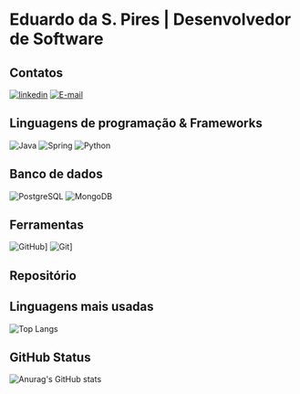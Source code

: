 # Eduardo da S. Pires | Desenvolvedor de Software 

##  Contatos
[![linkedin](https://img.shields.io/badge/linkedin-0A66C2?style=for-the-badge&logo=linkedin&logoColor=white)](https://www.linkedin.com/in/eduardo-s-pires/)
[![E-mail](https://img.shields.io/badge/-Email-000?style=for-the-badge&logo=microsoft-outlook&logoColor=007BFF)](mailto:eduardo.s.pires@outlook.com)

## Linguagens de programação & Frameworks
![Java](https://img.shields.io/badge/java-%23ED8B00.svg?style=for-the-badge&logo=openjdk&logoColor=black) ![Spring](https://img.shields.io/badge/spring-%236DB33F.svg?style=for-the-badge&logo=spring&logoColor=white) ![Python](https://img.shields.io/badge/python-3670A0?style=for-the-badge&logo=python&logoColor=ffdd54)

## Banco de dados
![PostgreSQL](https://img.shields.io/badge/PostgreSQL-000?style=for-the-badge&logo=postgresql) ![MongoDB](https://img.shields.io/badge/MongoDB-%234ea94b.svg?style=for-the-badge&logo=mongodb&logoColor=white)

## Ferramentas
![GitHub](https://img.shields.io/badge/GitHub-000?style=for-the-badge&logo=github&logoColor=30A3DC)] ![Git](https://img.shields.io/badge/Git-000?style=for-the-badge&logo=git&logoColor=E94D5F)]

## Repositório


## Linguagens mais usadas
![Top Langs](https://github-readme-stats-git-masterrstaa-rickstaa.vercel.app/api/top-langs/?username=Dev-Duardo&theme=shadow_blue)

## GitHub Status
![Anurag's GitHub stats](https://github-readme-stats.vercel.app/api?username=Dev-Duardo&show_icons=true&theme=shadow_blue)
 

